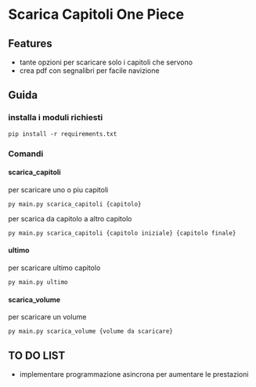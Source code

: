 # Scarica Capitoli One Piece

## Features
- tante opzioni per scaricare solo i capitoli che servono
- crea pdf con segnalibri per facile navizione


## Guida

### installa i moduli richiesti

```
pip install -r requirements.txt
 ```

### Comandi

#### scarica_capitoli

per scaricare uno o piu capitoli
```
py main.py scarica_capitoli {capitolo}  
```

per scarica da capitolo a altro capitolo
```
py main.py scarica_capitoli {capitolo iniziale} {capitolo finale}
```

#### ultimo

per scaricare ultimo capitolo

```
py main.py ultimo
```

#### scarica_volume 
per scaricare un volume
```
py main.py scarica_volume {volume da scaricare}
```



## TO DO LIST
- implementare programmazione asincrona per aumentare le prestazioni 

